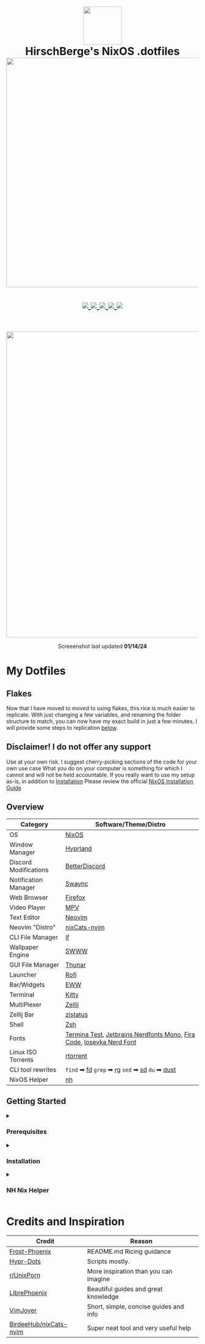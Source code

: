 <h1 align="center">
   <img src="https://github.com/Frost-Phoenix/nixos-config/blob/main/.github/assets/logo/nixos-logo.png" width="100px" /> 
   <br>
      HirschBerge's NixOS .dotfiles 
   <br>
      <img src="https://raw.githubusercontent.com/catppuccin/catppuccin/main/assets/palette/macchiato.png" width="600px" /> <br>
   <div align="center">

   <div align="center">
      <p></p>
      <div align="center">
         <a href="https://github.com/HirschBerge/Public-dots/stargazers">
            <img src="https://img.shields.io/github/stars/HirschBerge/Public-dots?color=F5BDE6&labelColor=303446&style=for-the-badge&logo=starship&logoColor=F5BDE6">
         </a>
         <a href="https://github.com/HirschBerge/Public-dots/">
            <img src="https://img.shields.io/github/repo-size/HirschBerge/Public-dots?color=C6A0F6&labelColor=303446&style=for-the-badge&logo=github&logoColor=C6A0F6">
         </a>
         <a = href="https://nixos.org">
            <img src="https://img.shields.io/badge/NixOS-unstable-blue.svg?style=for-the-badge&labelColor=303446&logo=NixOS&logoColor=white&color=91D7E3">
         </a>
         <a = href="https://github.com/HirschBerge/Public-dots/issues">
            <img src="https://img.shields.io/github/issues/HirschBerge/Public-dots.svg?style=for-the-badge&labelColor=303446&color=D2F7A6">
         </a>
         <a href="https://github.com/HirschBerge/Public-dots/blob/main/LICENSE">
            <img src="https://img.shields.io/static/v1.svg?style=for-the-badge&label=License&message=MIT&colorA=313244&colorB=F5A97F&logo=unlicense&logoColor=F5A97F&"/>
         </a>
      </div>
      <br>
   </div>
</h1>
<p align="center">
   <img src="https://i.imgur.com/efEWq4M.png" width="800px" /> <br>
</p>
<p align="center">
   Screeenshot last updated <b>01/14/24</b>
</p>


# My Dotfiles

## Flakes

Now that I have moved to moved to using flakes, this rice is much easier to replicate. With just changing a few variables, and renaming the folder structure to match, you can now have my exact build in just a few minutes.
I will provide some steps to replication [below](#getting-started).

## Disclaimer! I do not offer any support

Use at your own risk. I suggest cherry-picking sections of the code for your own use case What you do on your computer is something for which I cannot and will not be held accountable. If you really want to use my setup as-is, in addition to [Installation](#installation)
Please review the official [NixOS Installation Guide](https://nixos.wiki/wiki/NixOS_Installation_Guide)
## Overview

| Category                  | Software/Theme/Distro                                                                                             |
|---------------------------|-------------------------------------------------------------------------------------------------------------------|
| OS                        | [NixOS](https://nixos.org/)                                                                                       |
| Window Manager            | [Hyprland](https://hyprland.org/)                                                                                 |
| Discord Modifications     | [BetterDiscord](https://betterdiscord.app/)                                                                       |
| Notification Manager      | [Swaync](https://github.com/ErikReider/SwayNotificationCenter)                                                    |
| Web Browser               | [Firefox](https://www.mozilla.org/en-US/firefox/new/)                                                             |
| Video Player              | [MPV](https://mpv.io/)                                                                                            |
| Text Editor               | [Neovim](https://neovim.io/)                                                                                      |
| Neovim "Distro"           | [nixCats-nvim](https://github.com/BirdeeHub/nixCats-nvim)                                                         |
| CLI File Manager          | [lf](https://github.com/gokcehan/lf)                                                                              |
| Wallpaper Engine          | [SWWW](https://github.com/LGFae/swww)                                                                             |
| GUI File Manager          | [Thunar](https://docs.xfce.org/xfce/thunar/start)                                                                 |
| Launcher                  | [Rofi](https://github.com/davatorium/rofi)                                                                        |
| Bar/Widgets               | [EWW](https://github.com/elkowar/eww)                                                                             |
| Terminal                  | [Kitty](https://sw.kovidgoyal.net/kitty/)                                                                         |
| MultiPlexer               | [Zellij](https://zellij.dev/)                                                                                     |
| Zellij Bar                | [zjstatus](https://github.com/dj95/zjstatus/)                                                                     |
| Shell                     | [Zsh](https://www.zsh.org/)                                                                                       |
| Fonts                     | [Termina Test](https://www.cufonfonts.com/font/termina-test), [Jetbrains Nerdfonts Mono](https://github.com/ryanoasis/nerd-fonts/releases/download/v3.1.1/JetBrainsMono.zip), [Fira Code](https://github.com/ryanoasis/nerd-fonts/releases/download/v3.1.1/FiraCode.zip), [Iosevka Nerd Font](https://github.com/ryanoasis/nerd-fonts/releases/download/v3.1.1/Iosevka.zip) |
| Linux ISO Torrents        | [rtorrent](https://github.com/rakshasa/rtorrent)                                                                  |
| CLI tool rewrites         | `find` ➡ [fd](https://github.com/sharkdp/fd)  `grep` ➡ [rg](https://github.com/BurntSushi/ripgrep) `sed` ➡ [sd](https://github.com/chmln/sd) `du` ➡ [dust](https://github.com/bootandy/dust)|
| NixOS Helper              | [nh](https://github.com/viperML/nh)                                                                               |

## Getting Started
</details>
<details>
   <summary>
      <h3>
         Prerequisites
      </h3>
   </summary>
 
- Generic NixOS installation. Whether this is minimal or not, does not matter.
- `git` installed
- General skill with troubleshooting.
- Recommendation to fork the repo and substitute your repo's URL below
</details>
<details>
   <summary>
      <h3>
         Installation
      </h3>
   </summary>


I have not had the opportunity to test installation too much, as I really just want to share
Note: Termina Test from above does seem to think that is has a copy right, but doesn't provide a real license anywhere I could find. Out of respect, I don't want to host it for imperatively install, so please go to the link in the table to install.
Clone this repository and run the following.

```bash
git clone https://github.com/HirschBerge/Public-dots.git ~/.dotfiles
cd .dotfiles
git switch flakes # If not already on the flakes branch.
```
Use your favorite text editor to edit the [flake](./flake.nix) in any places that `TODO` is located to change your hostname and username. Please note that I have the flake set up for both a laptop, `shirohebi` and a desktop `yoitsu`. 
If you only have one or the other, you can simply remove the other directories as they won't be referenced at all.
We will be assuming that you are using `yoitsu` in the installation example.
If you have specific dot files that you want to deploy, you can copy them to `~/.dotfiles/yoitsu/<path>` and change/add the home.file source in [deploy_dots.nix](./nixos/common/configs/deploy_dots.nix)

```bash
# Copy your hardware-configuration.nix to ~/.dotfiles/nixos/yoitsu/
cp /etc/nixos/hardware-configuration.nix ~/.dotfiles/nixos/yoitsu/
sudo nixos-rebuild switch --flake ~/.dotfiles#yoitsu
# You could probably reboot here.
# Home Manager config.
home-manager --flake ~/.dotfiles#$USER@yoitsu switch -b backup
# Optionally, you can then update the flake with
nix flake update #and repeat the above two. I would definitely reboot before that though and sign back in.
```
If you run into issues doing this, please make an issue and I will try and get it working or update instructions.
</details>
<details>
   <summary>
      <h3>
         NH Nix Helper
      </h3>
   </summary>
These are my workflows with `nh` to rebuild/update Home-Manager and NixOS

### Full rebuild

```bash
nh os switch
rm ~/.mozilla/firefox/<profile>/search.json.mozlz4
nh home switch
```
### Home Manager only
```bash
# These files tend to rewrite themselves from being links, so i remove them.
rm ~/.mozilla/firefox/<profile>/search.json.mozlz4 -f
nh home switch
# Alternatively
nhhome
```
### System Upgrade
```bash
nh os boot --update
# These files tend to rewrite themselves from being links, so i remove them.
rm ~/.mozilla/firefox/<profile>/search.json.mozlz4
nh home switch
# Alternatively
nhupdate
```
</details>

# Credits and Inspiration

| Credit                                                              |  Reason                               |
|---------------------------------------------------------------------|---------------------------------------|
| [Frost-Phoenix](https://github.com/Frost-Phoenix/nixos-config)      | README.md Ricing guidance             |
| [Hypr-Dots](https://github.com/prasanthrangan/hyprdots)             | Scripts mostly.                       |
| [r/UnixPorn](https://www.reddit.com/r/unixporn/)                    | More inspiration than you can imagine |
| [LibrePhoenix](https://github.com/librephoenix)                     | Beautiful guides and great knowledge  |
| [VimJoyer](https://www.youtube.com/@vimjoyer)                       | Short, simple, concise guides and info|
| [BirdeeHub/nixCats-nvim](https://github.com/BirdeeHub/nixCats-nvim) | Super neat tool and very useful help  |
